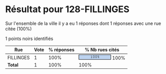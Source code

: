 # Résultat pour 128-FILLINGES

Sur l'ensemble de la ville il y a eu 1 réponses dont 1 réponses avec une rue citée (100%)

1 points noirs identifiés

| Rue | Vote | % réponses | % Nb rues cités|
|-----|------|------------|----------------|
| FILLINGES | 1 | 100% | <img src="../../img/bar_100.gif" />&nbsp;100%|
| **Total** | 1 | 100% | 100%|
